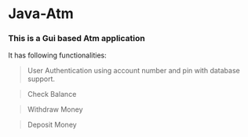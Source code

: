 # Java-Atm
### **This is a Gui based Atm application** 
  It has following functionalities: 

> User Authentication using account number and pin with database support.

> Check Balance 

> Withdraw Money

> Deposit Money
